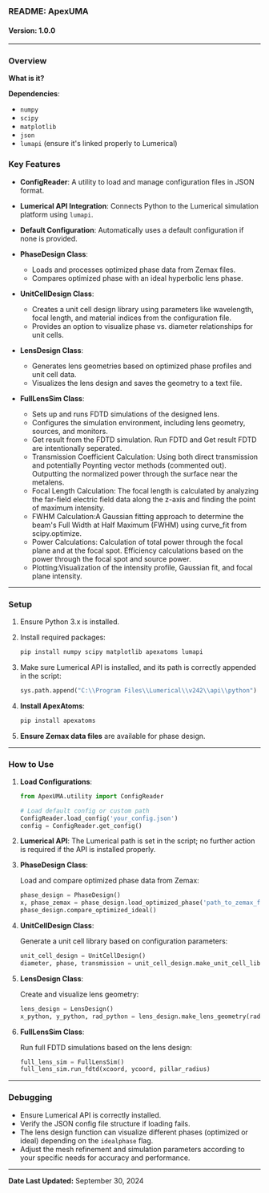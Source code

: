 ### **README: ApexUMA**
#### **Version**: 1.0.0

---

### **Overview**

**What is it?**

**Dependencies**:
* `numpy` 
* `scipy` 
* `matplotlib`
* `json` 
* `lumapi` (ensure it's linked properly to Lumerical)

### **Key Features**
- **ConfigReader**: A utility to load and manage configuration files in JSON format.
- **Lumerical API Integration**: Connects Python to the Lumerical simulation platform using `lumapi`.
- **Default Configuration**: Automatically uses a default configuration if none is provided.


- **PhaseDesign Class**: 
   - Loads and processes optimized phase data from Zemax files.
   - Compares optimized phase with an ideal hyperbolic lens phase.

- **UnitCellDesign Class**: 
   - Creates a unit cell design library using parameters like wavelength, focal length, and material indices from the configuration file.
   - Provides an option to visualize phase vs. diameter relationships for unit cells.
- **LensDesign Class**:
   - Generates lens geometries based on optimized phase profiles and unit cell data.
   - Visualizes the lens design and saves the geometry to a text file.

- **FullLensSim Class**:
   - Sets up and runs FDTD simulations of the designed lens.
   - Configures the simulation environment, including lens geometry, sources, and monitors.
   - Get result from the FDTD simulation. Run FDTD and Get result FDTD are intentionally seperated. 
   - Transmission Coefficient Calculation: Using both direct transmission and potentially Poynting vector methods (commented out).
    Outputting the normalized power through the surface near the metalens.
   - Focal Length Calculation:
    The focal length is calculated by analyzing the far-field electric field data along the z-axis and finding the point of maximum intensity.
    - FWHM Calculation:A Gaussian fitting approach to determine the beam's Full Width at Half Maximum (FWHM) using curve_fit from scipy.optimize.
    - Power Calculations: Calculation of total power through the focal plane and at the focal spot.
    Efficiency calculations based on the power through the focal spot and source power.
   - Plotting:Visualization of the intensity profile, Gaussian fit, and focal plane intensity.

---

### **Setup**

1. Ensure Python 3.x is installed.
2. Install required packages:

   ```bash
   pip install numpy scipy matplotlib apexatoms lumapi
   ```

3. Make sure Lumerical API is installed, and its path is correctly appended in the script:
   
   ```python
   sys.path.append("C:\\Program Files\\Lumerical\\v242\\api\\python")

4. **Install ApexAtoms**:
   
   ```bash
   pip install apexatoms
   ```

5. **Ensure Zemax data files** are available for phase design.


---

### **How to Use**

1. **Load Configurations**:

   ```python
   from ApexUMA.utility import ConfigReader

   # Load default config or custom path
   ConfigReader.load_config('your_config.json')
   config = ConfigReader.get_config()
   ```

2. **Lumerical API**: The Lumerical path is set in the script; no further action is required if the API is installed properly.


3. **PhaseDesign Class**:

   Load and compare optimized phase data from Zemax:

   ```python
   phase_design = PhaseDesign()
   x, phase_zemax = phase_design.load_optimized_phase('path_to_zemax_file.txt')
   phase_design.compare_optimized_ideal()
   ```

4. **UnitCellDesign Class**:

   Generate a unit cell library based on configuration parameters:

   ```python
   unit_cell_design = UnitCellDesign()
   diameter, phase, transmission = unit_cell_design.make_unit_cell_library(show_plot=True)
   ```

5. **LensDesign Class**:

   Create and visualize lens geometry:

   ```python
   lens_design = LensDesign()
   x_python, y_python, rad_python = lens_design.make_lens_geometry(radius_zemax, phase_zemax, radius_unitcell, phase_unitcell, idealphase=True, show_lens=True)
   ```

6. **FullLensSim Class**:

   Run full FDTD simulations based on the lens design:

   ```python
   full_lens_sim = FullLensSim()
   full_lens_sim.run_fdtd(xcoord, ycoord, pillar_radius)
   ```


---

### **Debugging**
- Ensure Lumerical API is correctly installed.
- Verify the JSON config file structure if loading fails.
- The lens design function can visualize different phases (optimized or ideal) depending on the `idealphase` flag.
- Adjust the mesh refinement and simulation parameters according to your specific needs for accuracy and performance.

---
**Date Last Updated:**  September 30, 2024  






